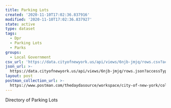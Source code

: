 ```yaml
---
title: Parking Lots
created: '2020-11-10T17:02:36.837916'
modified: '2020-11-10T17:02:36.837927'
state: active
type: dataset
tags:
  - Dpr
  - Parking Lots
  - Parks
groups:
  - Local Government
csv_url: 'https://data.cityofnewyork.us/api/views/6njb-jmjq/rows.csv?accessType=DOWNLOAD'
json_url: >-
  https://data.cityofnewyork.us/api/views/6njb-jmjq/rows.json?accessType=DOWNLOAD
layout: post
postman_collection_url: >-
  https://www.postman.com/thedaydasource/workspace/city-of-new-york/collection/15909983-9f697808-4565-4e50-80a8-3e876b5e559e
---
```

Directory of Parking Lots

